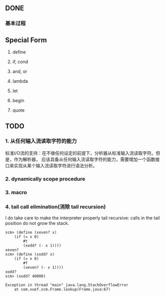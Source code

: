
## DONE
### 基本过程

## Special Form
1. define

2. if, cond

3. and, or

4. lambda

5. let

6. begin

7. quote

## TODO
### 1. 从任何输入流读取字符的能力
标准I/O流的支持：在不做任何设定的前提下，分析器从标准输入流读取字符。但是，作为解析器，
应该具备从任何输入流读取字符的能力，需要增加一个函数接口来实现从某个输入流读取字符进行语法分析。

### 2. dynamically scope procedure

### 3. macro

### 4. tail call elimination(消除 tail recursion)
  I do take care to make the interpreter properly tail recursive: calls in the tail position do not grow the stack.

	scm> (define (xeven? x)
		(if (= x 0) 
			#t 
			(xodd? (- x 1))))
	xeven?
	scm> (define (xodd? x)
		(if (= x 0)
			#f
			(xeven? (- x 1))))
	xodd?
	scm> (xodd? 40000)

	Exception in thread "main" java.lang.StackOverflowError
		at com.xuef.scm.Frame.lookup(Frame.java:67)

  
